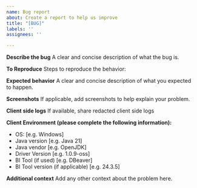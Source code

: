 ```yaml
---
name: Bug report
about: Create a report to help us improve
title: "[BUG]"
labels: ''
assignees: ''

---
```


**Describe the bug**
A clear and concise description of what the bug is.

**To Reproduce**
Steps to reproduce the behavior:

**Expected behavior**
A clear and concise description of what you expected to happen.

**Screenshots**
If applicable, add screenshots to help explain your problem.

**Client side logs**
If available, share redacted client side logs

**Client Environment (please complete the following information):**
 - OS: [e.g. Windows]
 - Java version [e.g. Java 21]
 - Java vendor [e.g. OpenJDK]
 - Driver Version [e.g. 1.0.9-oss]
 - BI Tool (if used) [e.g. DBeaver]
 - BI Tool version (if applicable) [e.g. 24.3.5]

**Additional context**
Add any other context about the problem here.

